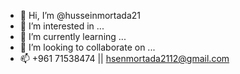 - 👋 Hi, I’m @husseinmortada21
- 👀 I’m interested in ...
- 🌱 I’m currently learning ...
- 💞️ I’m looking to collaborate on ...
- 📫 +961 71538474 || hsenmortada2112@gmail.com

<!---
husseinmortada21/husseinmortada21 is a ✨ special ✨ repository because its `README.md` (this file) appears on your GitHub profile.
You can click the Preview link to take a look at your changes.
--->
